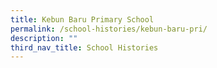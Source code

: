 ```yaml
---
title: Kebun Baru Primary School
permalink: /school-histories/kebun-baru-pri/
description: ""
third_nav_title: School Histories
---
```

